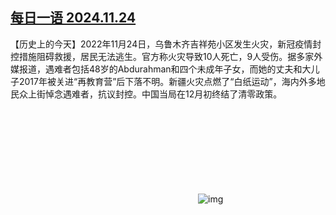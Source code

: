 <!--1732495506000-->
[每日一语 2024.11.24](https://chinadigitaltimes.net/chinese/713415.html)
------

<p>【历史上的今天】2022年11月24日，乌鲁木齐吉祥苑小区发生火灾，新冠疫情封控措施阻碍救援，居民无法逃生。官方称火灾导致10人死亡，9人受伤。据多家外媒报道，遇难者包括48岁的Abdurahman和四个未成年子女，而她的丈夫和大儿子2017年被关进“再教育营”后下落不明。新疆火灾点燃了“白纸运动”，海内外多地民众上街悼念遇难者，抗议封控。中国当局在12月初终结了清零政策。</p><p><img decoding="async" src="data:image/svg+xml,%3Csvg%20xmlns='http://www.w3.org/2000/svg'%20viewBox='0%200%200%200'%3E%3C/svg%3E" alt="img" data-lazy-src="https://chinadigitaltimes.net/chinese/files/2024/11/20241124_dailyquote.png"><noscript><img decoding="async" src="https://chinadigitaltimes.net/chinese/files/2024/11/20241124_dailyquote.png" alt="img"></noscript></p><div class="addtoany_share_save_container addtoany_content addtoany_content_bottom"><div class="a2a_kit a2a_kit_size_32 addtoany_list" data-a2a-url="https://chinadigitaltimes.net/chinese/713415.html" data-a2a-title="每日一语 2024.11.24"><a class="a2a_button_facebook" href="https://www.addtoany.com/add_to/facebook?linkurl=https%3A%2F%2Fchinadigitaltimes.net%2Fchinese%2F713415.html&amp;linkname=%E6%AF%8F%E6%97%A5%E4%B8%80%E8%AF%AD%202024.11.24" title="Facebook" rel="nofollow noopener" target="_blank"></a><a class="a2a_button_twitter" href="https://www.addtoany.com/add_to/twitter?linkurl=https%3A%2F%2Fchinadigitaltimes.net%2Fchinese%2F713415.html&amp;linkname=%E6%AF%8F%E6%97%A5%E4%B8%80%E8%AF%AD%202024.11.24" title="Twitter" rel="nofollow noopener" target="_blank"></a><a class="a2a_button_telegram" href="https://www.addtoany.com/add_to/telegram?linkurl=https%3A%2F%2Fchinadigitaltimes.net%2Fchinese%2F713415.html&amp;linkname=%E6%AF%8F%E6%97%A5%E4%B8%80%E8%AF%AD%202024.11.24" title="Telegram" rel="nofollow noopener" target="_blank"></a><a class="a2a_button_reddit" href="https://www.addtoany.com/add_to/reddit?linkurl=https%3A%2F%2Fchinadigitaltimes.net%2Fchinese%2F713415.html&amp;linkname=%E6%AF%8F%E6%97%A5%E4%B8%80%E8%AF%AD%202024.11.24" title="Reddit" rel="nofollow noopener" target="_blank"></a><a class="a2a_button_whatsapp" href="https://www.addtoany.com/add_to/whatsapp?linkurl=https%3A%2F%2Fchinadigitaltimes.net%2Fchinese%2F713415.html&amp;linkname=%E6%AF%8F%E6%97%A5%E4%B8%80%E8%AF%AD%202024.11.24" title="WhatsApp" rel="nofollow noopener" target="_blank"></a><a class="a2a_button_email" href="https://www.addtoany.com/add_to/email?linkurl=https%3A%2F%2Fchinadigitaltimes.net%2Fchinese%2F713415.html&amp;linkname=%E6%AF%8F%E6%97%A5%E4%B8%80%E8%AF%AD%202024.11.24" title="Email" rel="nofollow noopener" target="_blank"></a><a class="a2a_button_copy_link" href="https://www.addtoany.com/add_to/copy_link?linkurl=https%3A%2F%2Fchinadigitaltimes.net%2Fchinese%2F713415.html&amp;linkname=%E6%AF%8F%E6%97%A5%E4%B8%80%E8%AF%AD%202024.11.24" title="Copy Link" rel="nofollow noopener" target="_blank"></a><a class="a2a_dd addtoany_share_save addtoany_share" href="https://www.addtoany.com/share"></a></div></div>
